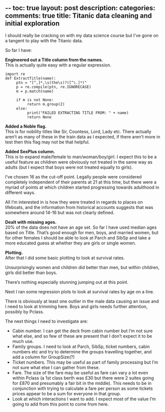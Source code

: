 --
toc: true
layout: post
description: 
categories: 
comments: true
title: Titanic data cleaning and initial exploration
---

I should really be cracking on with my data science course but I’ve gone on a tangent to play with the Titanic data.

So far I have:

**Engineered out a Title column from the names.** \
This is actually quite easy with a regular expression.
```
import re
def ExtractTitle(name):
     ptn = "[^,]*,\s(the\s)?([^\.]*)"
     p = re.compile(ptn, re.IGNORECASE)
     m = p.match(name)
 
     if m is not None:
          return m.group(2)
     else:
          print("FAILED EXTRACTING TITLE FROM: " + name)
          return None
```

**Added a Noble flag.**\
This is for nobility titles like Sir, Countess, Lord, Lady etc. There actually aren’t as many of these in the train 
data as I expected, if there aren’t more in test then this flag may not be that helpful.

**Added SexPlus column.** \
This is to expand male/female to man/woman/boy/girl. I expect this to be a useful feature as children were obviously 
not treated in the same way as adults (but I expect that boys were not treated equally to girls).

I’ve chosen 16 as the cut-off point. Legally people were considered completely independent of their parents at 21 at this 
time, but there were a myriad of points at which children started progressing towards adulthood in different ways.

All I’m interested in is how they were treated in regards to places on lifeboats, and the information from historical 
accounts suggests that was somewhere around 14-16 but was not clearly defined.

**Dealt with missing ages.** \
20% of the data does not have an age set. So far I have used median ages based on Title. That’s good enough for men, 
boys, and married women, but for other females I should be able to look at Parch and SibSp and take a more educated 
guess at whether they are girls or single women.

**Plotting.** \
After that I did some basic plotting to look at survival rates.
[](../images/TitanicEDA1.jpg)

Unsurprisingly women and children did better than men, but within children, girls did better than boys.

There’s nothing especially stunning jumping out at this point.

Next I ran some regression plots to look at survival rates by age on a line.
[](../images/TitanicEDA2.jpg)

There is obviously at least one outlier in the male data causing an issue and I need to look at trimming here. Boys and girls needs further attention, possibly by Pclass.

The next things I need to investigate are:

- Cabin number. I can get the deck from cabin number but I’m not sure what else, and so few of these are present that 
I don’t expect it to be much use.
- Family groups. I need to look at Parch, SibSp, ticket numbers, cabin numbers etc and try to determine the groups 
travelling together, and add a column for GroupSize(?)
- Ticket numbers. This may be useful as part of family processing but I’m not sure what else I can gather from these.
- Fare. The size of the fare may be useful as fare can vary a lot even within Pclass (a 1st class berth was £30 but 
there were 2 suites going for £870 and presumably a fair bit in the middle). This needs to be in conjunction with trying 
to calculate a fare per person as some tickets prices appear to be a sum for everyone in that group.
- Look at which interactions I want to add. I expect most of the value I’m going to add from this point to come from here.
